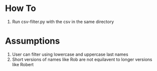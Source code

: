 # How To
1. Run csv-filter.py with the csv in the same directory

# Assumptions
1. User can filter using lowercase and uppercase last names
1. Short versions of names like Rob are not equilavent to longer versions like Robert
